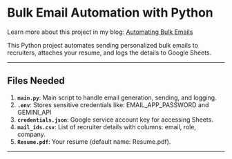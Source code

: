 # Bulk Email Automation with Python  

Learn more about this project in my blog: [Automating Bulk Emails](https://medium.com)  

This Python project automates sending personalized bulk emails to recruiters, attaches your resume, and logs the details to Google Sheets.  

---

## Files Needed  

1. **`main.py`**: Main script to handle email generation, sending, and logging.  
2. **`.env`**: Stores sensitive credentials like: EMAIL_APP_PASSWORD and GEMINI_API
3. **`credentials.json`**: Google service account key for accessing Sheets.
4. **`mail_ids.csv`**: List of recruiter details with columns: email, role, company.
5. **`Resume.pdf`**: Your resume (default name: Resume.pdf).

---

